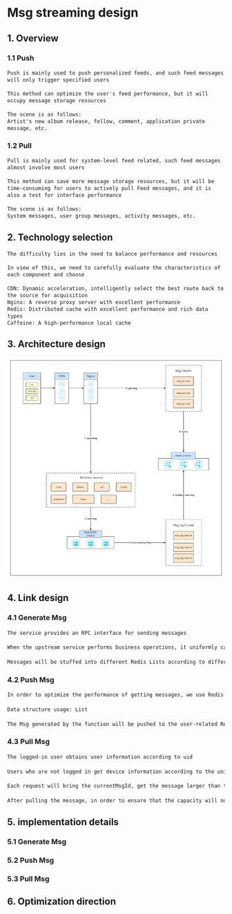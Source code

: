 # Msg streaming design

## 1. Overview

### 1.1 Push

```
Push is mainly used to push personalized feeds, and such feed messages will only trigger specified users

This method can optimize the user's feed performance, but it will occupy message storage resources

The scene is as follows:
Artist's new album release, follow, comment, application private message, etc.
```

### 1.2 Pull

```
Pull is mainly used for system-level feed related, such feed messages almost involve most users

This method can save more message storage resources, but it will be time-consuming for users to actively pull Feed messages, and it is also a test for interface performance

The scene is as follows:
System messages, user group messages, activity messages, etc.
```

## 2. Technology selection

```
The difficulty lies in the need to balance performance and resources

In view of this, we need to carefully evaluate the characteristics of each component and choose

CDN: Dynamic acceleration, intelligently select the best route back to the source for acquisition
Nginx: A reverse proxy server with excellent performance
Redis: Distributed cache with excellent performance and rich data types
Caffeine: A high-performance local cache
```

## 3. Architecture design

![Msg streaming design](../Material/image/Msg%20streaming%20design.png)

## 4. Link design

### 4.1 Generate Msg

```markdown
The service provides an RPC interface for sending messages

When the upstream service performs business operations, it uniformly calls this interface to send messages

Messages will be stuffed into different Redis Lists according to different business types
```

### 4.2 Push Msg

```markdown
In order to optimize the performance of getting messages, we use Redis to store user messages

Data structure usage: List

The Msg generated by the function will be pushed to the user-related Redis key

```

### 4.3 Pull Msg

```markdown
The logged-in user obtains user information according to uid

Users who are not logged in get device information according to the unique code of the device

Each request will bring the currentMsgId, get the message larger than the MsgId, and delete the message smaller than the MsgId

After pulling the message, in order to ensure that the capacity will not grow all the time, the message list will also be trimmed
```

## 5. implementation details

### 5.1 Generate Msg


### 5.2 Push Msg


### 5.3 Pull Msg


## 6. Optimization direction






